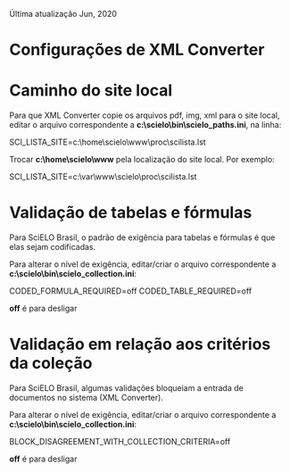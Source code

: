 Última atualização Jun, 2020


# Configurações de XML Converter

# Caminho do site local

Para que XML Converter copie os arquivos pdf, img, xml para o site local, editar o arquivo correspondente a **c:\\scielo\\bin\\scielo_paths.ini**, na linha:

  SCI_LISTA_SITE=c:\home\scielo\www\proc\scilista.lst


Trocar **c:\\home\\scielo\\www** pela localização do site local. Por exemplo:

  SCI_LISTA_SITE=c:\var\www\scielo\proc\scilista.lst


# Validação de tabelas e fórmulas

Para SciELO Brasil, o padrão de exigência para tabelas e fórmulas é que elas sejam codificadas.

Para alterar o nível de exigência, editar/criar o arquivo correspondente a **c:\\scielo\\bin\\scielo_collection.ini**:

  CODED_FORMULA_REQUIRED=off
  CODED_TABLE_REQUIRED=off


**off** é para desligar


# Validação em relação aos critérios da coleção

Para SciELO Brasil, algumas validações bloqueiam a entrada de documentos no sistema (XML Converter).

Para alterar o nível de exigência, editar/criar o arquivo correspondente a **c:\\scielo\\bin\\scielo_collection.ini**:

  BLOCK_DISAGREEMENT_WITH_COLLECTION_CRITERIA=off


**off** é para desligar

